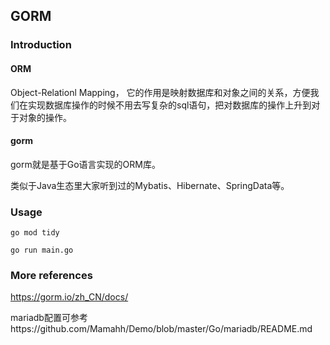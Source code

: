## GORM

### Introduction

#### ORM

Object-Relationl Mapping， 它的作用是映射数据库和对象之间的关系，方便我们在实现数据库操作的时候不用去写复杂的sql语句，把对数据库的操作上升到对于对象的操作。

#### gorm

gorm就是基于Go语言实现的ORM库。

类似于Java生态里大家听到过的Mybatis、Hibernate、SpringData等。

### Usage

`go mod tidy`

`go run main.go`

### More references

https://gorm.io/zh_CN/docs/

mariadb配置可参考https://github.com/Mamahh/Demo/blob/master/Go/mariadb/README.md


